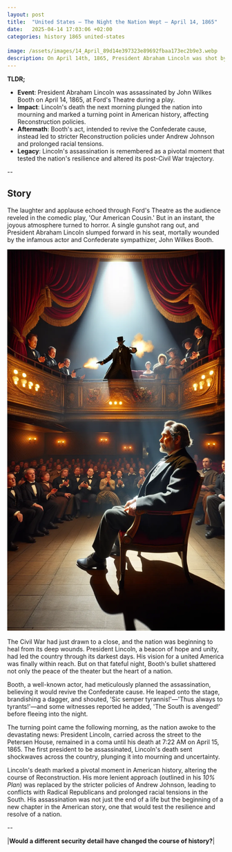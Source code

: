 ```yaml
---
layout: post
title:  "United States – The Night the Nation Wept – April 14, 1865"
date:   2025-04-14 17:03:06 +02:00
categories: history 1865 united-states

image: /assets/images/14_April_89d14e397323e89692fbaa173ec2b9e3.webp
description: On April 14th, 1865, President Abraham Lincoln was shot by John Wilkes Booth at Ford's Theatre in Washington, D.C. Lincoln died the following day, marking the first assassination of a U.S. president.
---
```


**TLDR;**
- **Event**: President Abraham Lincoln was assassinated by John Wilkes Booth on April 14, 1865, at Ford's Theatre during a play.
- **Impact**: Lincoln's death the next morning plunged the nation into mourning and marked a turning point in American history, affecting Reconstruction policies.
- **Aftermath**: Booth's act, intended to revive the Confederate cause, instead led to stricter Reconstruction policies under Andrew Johnson and prolonged racial tensions.
- **Legacy**: Lincoln's assassination is remembered as a pivotal moment that tested the nation's resilience and altered its post-Civil War trajectory.

--


## Story
The laughter and applause echoed through Ford's Theatre as the audience reveled in the comedic play, 'Our American Cousin.' But in an instant, the joyous atmosphere turned to horror. A single gunshot rang out, and President Abraham Lincoln slumped forward in his seat, mortally wounded by the infamous actor and Confederate sympathizer, John Wilkes Booth.

![Image](/assets/images/14_April_89d14e397323e89692fbaa173ec2b9e3.webp)

The Civil War had just drawn to a close, and the nation was beginning to heal from its deep wounds. President Lincoln, a beacon of hope and unity, had led the country through its darkest days. His vision for a united America was finally within reach. But on that fateful night, Booth's bullet shattered not only the peace of the theater but the heart of a nation.

Booth, a well-known actor, had meticulously planned the assassination, believing it would revive the Confederate cause. He leaped onto the stage, brandishing a dagger, and shouted, 'Sic semper tyrannis!'—'Thus always to tyrants!'—and some witnesses reported he added, 'The South is avenged!' before fleeing into the night.

The turning point came the following morning, as the nation awoke to the devastating news: President Lincoln, carried across the street to the Petersen House, remained in a coma until his death at 7:22 AM on April 15, 1865. The first president to be assassinated, Lincoln's death sent shockwaves across the country, plunging it into mourning and uncertainty.

Lincoln's death marked a pivotal moment in American history, altering the course of Reconstruction. His more lenient approach (outlined in his *10% Plan*) was replaced by the stricter policies of Andrew Johnson, leading to conflicts with Radical Republicans and prolonged racial tensions in the South. His assassination was not just the end of a life but the beginning of a new chapter in the American story, one that would test the resilience and resolve of a nation.


--

|**Would a different security detail have changed the course of history?**|

